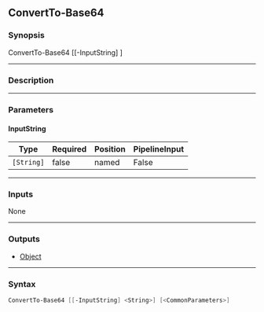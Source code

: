 ConvertTo-Base64
----------------

### Synopsis
ConvertTo-Base64 [[-InputString] <string>]

---

### Description

---

### Parameters
#### **InputString**

|Type      |Required|Position|PipelineInput|
|----------|--------|--------|-------------|
|`[String]`|false   |named   |False        |

---

### Inputs
None

---

### Outputs
* [Object](https://learn.microsoft.com/en-us/dotnet/api/System.Object)

---

### Syntax
```PowerShell
ConvertTo-Base64 [[-InputString] <String>] [<CommonParameters>]
```
